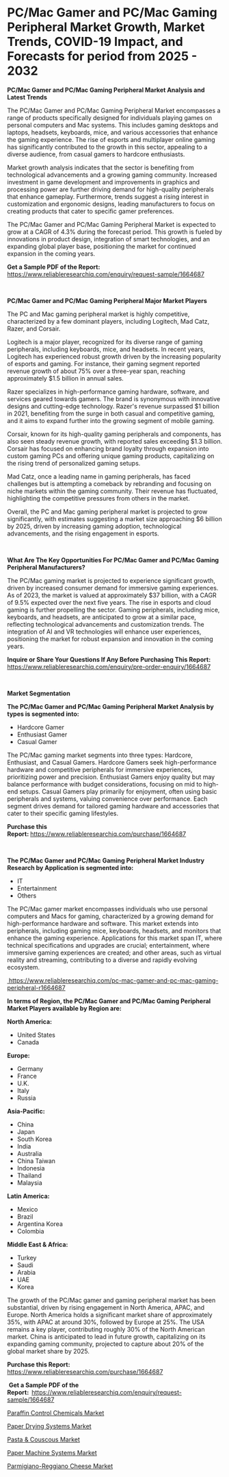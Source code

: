 <p><h1>PC/Mac Gamer and PC/Mac Gaming Peripheral Market Growth, Market Trends, COVID-19 Impact, and Forecasts for period from 2025 - 2032</h1></p><p><strong>PC/Mac Gamer and PC/Mac Gaming Peripheral Market Analysis and Latest Trends</strong></p>
<p><p>The PC/Mac Gamer and PC/Mac Gaming Peripheral Market encompasses a range of products specifically designed for individuals playing games on personal computers and Mac systems. This includes gaming desktops and laptops, headsets, keyboards, mice, and various accessories that enhance the gaming experience. The rise of esports and multiplayer online gaming has significantly contributed to the growth in this sector, appealing to a diverse audience, from casual gamers to hardcore enthusiasts.</p><p>Market growth analysis indicates that the sector is benefiting from technological advancements and a growing gaming community. Increased investment in game development and improvements in graphics and processing power are further driving demand for high-quality peripherals that enhance gameplay. Furthermore, trends suggest a rising interest in customization and ergonomic designs, leading manufacturers to focus on creating products that cater to specific gamer preferences.</p><p>The PC/Mac Gamer and PC/Mac Gaming Peripheral Market is expected to grow at a CAGR of 4.3% during the forecast period. This growth is fueled by innovations in product design, integration of smart technologies, and an expanding global player base, positioning the market for continued expansion in the coming years.</p></p>
<p><strong>Get a Sample PDF of the Report:&nbsp;</strong> <a href="https://www.reliableresearchiq.com/enquiry/request-sample/1664687?utm_campaign=1144&utm_medium=2&utm_source=Github&utm_content=ia&utm_term=23032025&utm_id=pcmac-gamer-and-pcmac-gaming-peripheral">https://www.reliableresearchiq.com/enquiry/request-sample/1664687</a></p>
<p>&nbsp;</p>
<p><strong>PC/Mac Gamer and PC/Mac Gaming Peripheral Major Market Players</strong></p>
<p><p>The PC and Mac gaming peripheral market is highly competitive, characterized by a few dominant players, including Logitech, Mad Catz, Razer, and Corsair. </p><p>Logitech is a major player, recognized for its diverse range of gaming peripherals, including keyboards, mice, and headsets. In recent years, Logitech has experienced robust growth driven by the increasing popularity of esports and gaming. For instance, their gaming segment reported revenue growth of about 75% over a three-year span, reaching approximately $1.5 billion in annual sales.</p><p>Razer specializes in high-performance gaming hardware, software, and services geared towards gamers. The brand is synonymous with innovative designs and cutting-edge technology. Razer's revenue surpassed $1 billion in 2021, benefiting from the surge in both casual and competitive gaming, and it aims to expand further into the growing segment of mobile gaming.</p><p>Corsair, known for its high-quality gaming peripherals and components, has also seen steady revenue growth, with reported sales exceeding $1.3 billion. Corsair has focused on enhancing brand loyalty through expansion into custom gaming PCs and offering unique gaming products, capitalizing on the rising trend of personalized gaming setups.</p><p>Mad Catz, once a leading name in gaming peripherals, has faced challenges but is attempting a comeback by rebranding and focusing on niche markets within the gaming community. Their revenue has fluctuated, highlighting the competitive pressures from others in the market.</p><p>Overall, the PC and Mac gaming peripheral market is projected to grow significantly, with estimates suggesting a market size approaching $6 billion by 2025, driven by increasing gaming adoption, technological advancements, and the rising engagement in esports.</p></p>
<p>&nbsp;</p>
<p><strong>What Are The Key Opportunities For PC/Mac Gamer and PC/Mac Gaming Peripheral Manufacturers?</strong></p>
<p><p>The PC/Mac gaming market is projected to experience significant growth, driven by increased consumer demand for immersive gaming experiences. As of 2023, the market is valued at approximately $37 billion, with a CAGR of 9.5% expected over the next five years. The rise in esports and cloud gaming is further propelling the sector. Gaming peripherals, including mice, keyboards, and headsets, are anticipated to grow at a similar pace, reflecting technological advancements and customization trends. The integration of AI and VR technologies will enhance user experiences, positioning the market for robust expansion and innovation in the coming years.</p></p>
<p><strong>Inquire or Share Your Questions If Any Before Purchasing This Report:</strong> <a href="https://www.reliableresearchiq.com/enquiry/pre-order-enquiry/1664687?utm_campaign=1144&utm_medium=2&utm_source=Github&utm_content=ia&utm_term=23032025&utm_id=pcmac-gamer-and-pcmac-gaming-peripheral">https://www.reliableresearchiq.com/enquiry/pre-order-enquiry/1664687</a></p>
<p>&nbsp;</p>
<p><strong>Market Segmentation</strong></p>
<p><strong>The PC/Mac Gamer and PC/Mac Gaming Peripheral Market Analysis by types is segmented into:</strong></p>
<p><ul><li>Hardcore Gamer</li><li>Enthusiast Gamer</li><li>Casual Gamer</li></ul></p>
<p><p>The PC/Mac gaming market segments into three types: Hardcore, Enthusiast, and Casual Gamers. Hardcore Gamers seek high-performance hardware and competitive peripherals for immersive experiences, prioritizing power and precision. Enthusiast Gamers enjoy quality but may balance performance with budget considerations, focusing on mid to high-end setups. Casual Gamers play primarily for enjoyment, often using basic peripherals and systems, valuing convenience over performance. Each segment drives demand for tailored gaming hardware and accessories that cater to their specific gaming lifestyles.</p></p>
<p><strong>Purchase this Report:&nbsp;</strong><a href="https://www.reliableresearchiq.com/purchase/1664687?utm_campaign=1144&utm_medium=2&utm_source=Github&utm_content=ia&utm_term=23032025&utm_id=pcmac-gamer-and-pcmac-gaming-peripheral">https://www.reliableresearchiq.com/purchase/1664687</a></p>
<p>&nbsp;</p>
<p><strong>The PC/Mac Gamer and PC/Mac Gaming Peripheral Market Industry Research by Application is segmented into:</strong></p>
<p><ul><li>IT</li><li>Entertainment</li><li>Others</li></ul></p>
<p><p>The PC/Mac gamer market encompasses individuals who use personal computers and Macs for gaming, characterized by a growing demand for high-performance hardware and software. This market extends into peripherals, including gaming mice, keyboards, headsets, and monitors that enhance the gaming experience. Applications for this market span IT, where technical specifications and upgrades are crucial; entertainment, where immersive gaming experiences are created; and other areas, such as virtual reality and streaming, contributing to a diverse and rapidly evolving ecosystem.</p></p>
<p><a href="https://www.reliableresearchiq.com/pc-mac-gamer-and-pc-mac-gaming-peripheral-r1664687?utm_campaign=1144&utm_medium=2&utm_source=Github&utm_content=ia&utm_term=23032025&utm_id=pcmac-gamer-and-pcmac-gaming-peripheral">&nbsp;https://www.reliableresearchiq.com/pc-mac-gamer-and-pc-mac-gaming-peripheral-r1664687</a></p>
<p><strong>In terms of Region, the PC/Mac Gamer and PC/Mac Gaming Peripheral Market Players available by Region are:</strong></p>
<p>
    <p> <strong> North America: </strong>
        <ul>
            <li>United States</li>
            <li>Canada</li>
        </ul>
        </p> 
    <p> <strong> Europe: </strong>
        <ul>
            <li>Germany</li>
            <li>France</li>
            <li>U.K.</li>
            <li>Italy</li>
            <li>Russia</li>
        </ul>
        </p> 
    <p> <strong> Asia-Pacific: </strong>
        <ul>
            <li>China</li>
            <li>Japan</li>
            <li>South Korea</li>
            <li>India</li>
            <li>Australia</li>
            <li>China Taiwan</li>
            <li>Indonesia</li>
            <li>Thailand</li>
            <li>Malaysia</li>
        </ul>
        </p> 
    <p> <strong> Latin America: </strong>
        <ul>
            <li>Mexico</li>
            <li>Brazil</li>
            <li>Argentina Korea</li>
            <li>Colombia</li>
        </ul>
        </p> 
    <p> <strong> Middle East & Africa: </strong>
        <ul>
            <li>Turkey</li>
            <li>Saudi</li>
            <li>Arabia</li>
            <li>UAE</li>
            <li>Korea</li>
        </ul>
    </p>
    </p>
<p><p>The growth of the PC/Mac gamer and gaming peripheral market has been substantial, driven by rising engagement in North America, APAC, and Europe. North America holds a significant market share of approximately 35%, with APAC at around 30%, followed by Europe at 25%. The USA remains a key player, contributing roughly 30% of the North American market. China is anticipated to lead in future growth, capitalizing on its expanding gaming community, projected to capture about 20% of the global market share by 2025.</p></p>
<p><strong>Purchase this Report: </strong><a href="https://www.reliableresearchiq.com/purchase/1664687?utm_campaign=1144&utm_medium=2&utm_source=Github&utm_content=ia&utm_term=23032025&utm_id=pcmac-gamer-and-pcmac-gaming-peripheral">https://www.reliableresearchiq.com/purchase/1664687</a></p>
<p>&nbsp;<strong>Get a Sample PDF of the Report:&nbsp;&nbsp;</strong><a href="https://www.reliableresearchiq.com/enquiry/request-sample/1664687?utm_campaign=1144&utm_medium=2&utm_source=Github&utm_content=ia&utm_term=23032025&utm_id=pcmac-gamer-and-pcmac-gaming-peripheral">https://www.reliableresearchiq.com/enquiry/request-sample/1664687</a></p>
<p><strong></strong></p>
<p><p><a href="https://github.com/mukaithaisia/Market-Research-Report-List-1/blob/main/paraffin-control-chemicals-market.md?utm_campaign=1144&utm_medium=2&utm_source=Github&utm_content=ia&utm_term=23032025&utm_id=pcmac-gamer-and-pcmac-gaming-peripheral">Paraffin Control Chemicals Market</a></p><p><a href="https://github.com/claracpegios/Market-Research-Report-List-1/blob/main/paper-drying-systems-market.md?utm_campaign=1144&utm_medium=2&utm_source=Github&utm_content=ia&utm_term=23032025&utm_id=pcmac-gamer-and-pcmac-gaming-peripheral">Paper Drying Systems Market</a></p><p><a href="https://github.com/langolaskark/Market-Research-Report-List-1/blob/main/pasta-couscous-market.md?utm_campaign=1144&utm_medium=2&utm_source=Github&utm_content=ia&utm_term=23032025&utm_id=pcmac-gamer-and-pcmac-gaming-peripheral">Pasta & Couscous Market</a></p><p><a href="https://github.com/hiwanatalak/Market-Research-Report-List-1/blob/main/paper-machine-systems-market.md?utm_campaign=1144&utm_medium=2&utm_source=Github&utm_content=ia&utm_term=23032025&utm_id=pcmac-gamer-and-pcmac-gaming-peripheral">Paper Machine Systems Market</a></p><p><a href="https://github.com/thatejanet4y/Market-Research-Report-List-1/blob/main/parmigiano-reggiano-cheese-market.md?utm_campaign=1144&utm_medium=2&utm_source=Github&utm_content=ia&utm_term=23032025&utm_id=pcmac-gamer-and-pcmac-gaming-peripheral">Parmigiano-Reggiano Cheese Market</a></p></p>